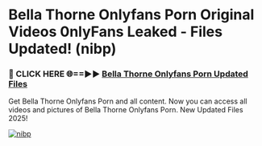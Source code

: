 # Bella Thorne Onlyfans Porn Original Videos 0nlyFans Leaked - Files Updated! (nibp)

<h3>🔴 CLICK HERE 🌐==►► <a href="https://tinyurl.com/2wckxsce" rel="nofollow">Bella Thorne Onlyfans Porn Updated Files</a></h3>

Get Bella Thorne Onlyfans Porn and all content. Now you can access all videos and pictures of Bella Thorne Onlyfans Porn. New Updated Files 2025!

[![nibp](https://i.imgur.com/AFduVYN.gif)](https://tinyurl.com/2wckxsce)
